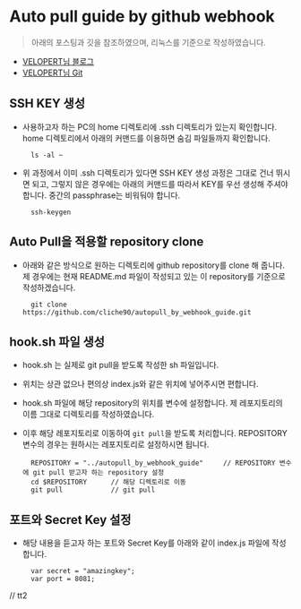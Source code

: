 # Auto pull guide by github webhook

> 아래의 포스팅과 깃을 참조하였으며, 리눅스를 기준으로 작성하였습니다.
- [VELOPERT님 블로그](https://velopert.com/739)
- [VELOPERT님 Git](https://github.com/velopert/nodejs-github-webhook/blob/master/index.js)

## SSH KEY 생성
- 사용하고자 하는 PC의 home 디렉토리에 .ssh 디렉토리가 있는지 확인합니다. home 디렉토리에서 아래의 커맨드를 이용하면 숨김 파일들까지 확인합니다.

        ls -al ~
    
- 위 과정에서 이미 .ssh 디렉토리가 있다면 SSH KEY 생성 과정은 그대로 건너 뛰시면 되고, 그렇지 않은 경우에는 아래의 커맨드를 따라서 KEY를 우선 생성해 주셔야 합니다. 중간의 passphrase는 비워둬야 합니다.

        ssh-keygen

## Auto Pull을 적용할 repository clone

- 아래와 같은 방식으로 원하는 디렉토리에 github repository를 clone 해 줍니다. 제 경우에는 현재 README.md 파일이 작성되고 있는 이 repository를 기준으로 작성하겠습니다.

        git clone https://github.com/cliche90/autopull_by_webhook_guide.git
    
## hook.sh 파일 생성

- hook.sh 는 실제로 git pull을 받도록 작성한 sh 파일입니다.
- 위치는 상관 없으나 편의상 index.js와 같은 위치에 넣어주시면 편합니다.
- hook.sh 파일에 해당 repository의 위치를 변수에 설정합니다. 제 레포지토리의 이름 그대로 디렉토리를 작성하였습니다.
- 이후 해당 레포지토리로 이동하여 `git pull`을 받도록 처리합니다. REPOSITORY 변수의 경우는 원하시는 레포지토리로 설정하시면 됩니다.

        REPOSITORY = "../autopull_by_webhook_guide"     // REPOSITORY 변수에 git pull 받고자 하는 repository 설정
        cd $REPOSITORY      // 해당 디렉토리로 이동
        git pull            // git pull

## 포트와 Secret Key 설정

- 해당 내용을 듣고자 하는 포트와 Secret Key를 아래와 같이 index.js 파일에 작성합니다.

        var secret = "amazingkey";
        var port = 8081;

// tt2